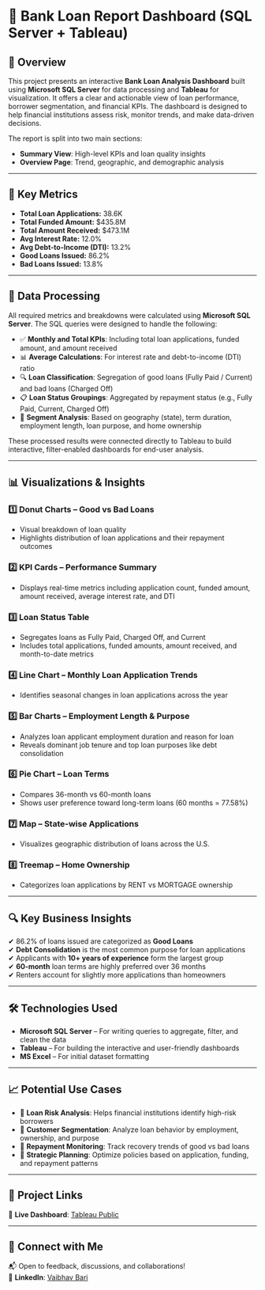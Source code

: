 # 🏦 Bank Loan Report Dashboard (SQL Server + Tableau)

## 📌 Overview  
This project presents an interactive **Bank Loan Analysis Dashboard** built using **Microsoft SQL Server** for data processing and **Tableau** for visualization. It offers a clear and actionable view of loan performance, borrower segmentation, and financial KPIs. The dashboard is designed to help financial institutions assess risk, monitor trends, and make data-driven decisions.

The report is split into two main sections:
- **Summary View**: High-level KPIs and loan quality insights  
- **Overview Page**: Trend, geographic, and demographic analysis  

---

## 🚀 Key Metrics  
- **Total Loan Applications:** 38.6K  
- **Total Funded Amount:** $435.8M  
- **Total Amount Received:** $473.1M  
- **Avg Interest Rate:** 12.0%  
- **Avg Debt-to-Income (DTI):** 13.2%  
- **Good Loans Issued:** 86.2%  
- **Bad Loans Issued:** 13.8%  

---

## 🧾 Data Processing  
All required metrics and breakdowns were calculated using **Microsoft SQL Server**. The SQL queries were designed to handle the following:

- ✅ **Monthly and Total KPIs**: Including total loan applications, funded amount, and amount received  
- 📊 **Average Calculations**: For interest rate and debt-to-income (DTI) ratio  
- 🔍 **Loan Classification**: Segregation of good loans (Fully Paid / Current) and bad loans (Charged Off)  
- 📋 **Loan Status Groupings**: Aggregated by repayment status (e.g., Fully Paid, Current, Charged Off)  
- 🧩 **Segment Analysis**: Based on geography (state), term duration, employment length, loan purpose, and home ownership  

These processed results were connected directly to Tableau to build interactive, filter-enabled dashboards for end-user analysis.

---

## 📊 Visualizations & Insights  

### 1️⃣ Donut Charts – Good vs Bad Loans  
- Visual breakdown of loan quality  
- Highlights distribution of loan applications and their repayment outcomes  

### 2️⃣ KPI Cards – Performance Summary  
- Displays real-time metrics including application count, funded amount, amount received, average interest rate, and DTI  

### 3️⃣ Loan Status Table  
- Segregates loans as Fully Paid, Charged Off, and Current  
- Includes total applications, funded amounts, amount received, and month-to-date metrics  

### 4️⃣ Line Chart – Monthly Loan Application Trends  
- Identifies seasonal changes in loan applications across the year  

### 5️⃣ Bar Charts – Employment Length & Purpose  
- Analyzes loan applicant employment duration and reason for loan  
- Reveals dominant job tenure and top loan purposes like debt consolidation  

### 6️⃣ Pie Chart – Loan Terms  
- Compares 36-month vs 60-month loans  
- Shows user preference toward long-term loans (60 months = 77.58%)  

### 7️⃣ Map – State-wise Applications  
- Visualizes geographic distribution of loans across the U.S.  

### 8️⃣ Treemap – Home Ownership  
- Categorizes loan applications by RENT vs MORTGAGE ownership  

---

## 🔍 Key Business Insights  
✔ 86.2% of loans issued are categorized as **Good Loans**  
✔ **Debt Consolidation** is the most common purpose for loan applications  
✔ Applicants with **10+ years of experience** form the largest group  
✔ **60-month** loan terms are highly preferred over 36 months  
✔ Renters account for slightly more applications than homeowners  

---

## 🛠️ Technologies Used  
- **Microsoft SQL Server** – For writing queries to aggregate, filter, and clean the data  
- **Tableau** – For building the interactive and user-friendly dashboards  
- **MS Excel** – For initial dataset formatting  

---

## 📈 Potential Use Cases  
- 🔹 **Loan Risk Analysis**: Helps financial institutions identify high-risk borrowers  
- 🔹 **Customer Segmentation**: Analyze loan behavior by employment, ownership, and purpose  
- 🔹 **Repayment Monitoring**: Track recovery trends of good vs bad loans  
- 🔹 **Strategic Planning**: Optimize policies based on application, funding, and repayment patterns  

---

## 🔗 Project Links  
🔹 **Live Dashboard**: [Tableau Public](https://public.tableau.com/views/BankLoanReport_17516140932180/SUMMARY?:language=en-US&:sid=&:redirect=auth&:display_count=n&:origin=viz_share_link)

---

## 🤝 Connect with Me  
📬 Open to feedback, discussions, and collaborations!  
💼 **LinkedIn**: [Vaibhav Bari](https://www.linkedin.com/in/vaibhav-bari-915bb5202)
